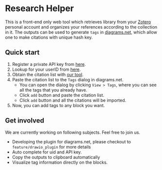 # Research Helper

This is a front-end only web tool which retrieves library from your [Zotero](https://www.zotero.org/) personal account and organizes your references according to the collection in it. The outputs can be used to generate `tags` in [diagrams.net](http://diagrams.net/), which allow one to make citations with unique hash key.

## Quick start
1. Register a private API key from [here](https://www.zotero.org/settings/keys/new).
2. Lookup for your userID from [here](https://www.zotero.org/settings/keys).
3. Obtain the citation list with [our tool](https://sciyen.github.io/ResearchHelper/publics/index.html).
4. Paste the citation list to the `Tags` dialog in diagrams.net.
    + You can open the dialog by clicking `View > Tags`, where you can see all the tags that you already have.
    + Click `add` button and paste the citation list.
    + Click `add` button and all the citations will be imported.
5. Now, you can add tags to any block you want.


## Get involved
We are currently working on following subjects. Feel free to join us.
- Developing the plugin for diagrams.net, please checkout to `feature/drawio_plugin` for more details
- Auto complete for uid and API key.
- Copy the outputs to clipboard automatically
- Visualize tag information directly on the blocks.